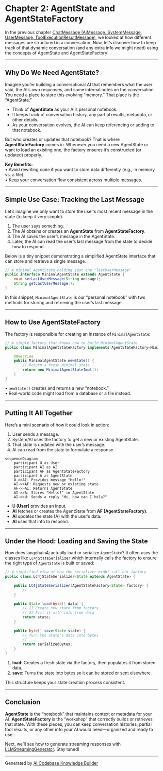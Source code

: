 # Chapter 2: AgentState and AgentStateFactory

In the previous chapter [ChatMessage (AiMessage, SystemMessage, UserMessage, ToolExecutionResultMessage)](01_chatmessage__aimessage__systemmessage__usermessage__toolexecutionresultmessage__.md), we looked at how different messages are structured in a conversation. Now, let’s discover how to keep track of that dynamic conversation (and any extra info we might need) using the concepts of AgentState and AgentStateFactory!

---

## Why Do We Need AgentState?

Imagine you’re building a conversational AI that remembers what the user said, the AI’s own responses, and some internal notes on the conversation. You need a place to store this evolving “memory.” That place is the “AgentState.”

- Think of **AgentState** as your AI’s personal notebook.  
- It keeps track of conversation history, any partial results, metadata, or other details.  
- As your conversation evolves, the AI can keep referencing or adding to that notebook.

But who creates or updates that notebook? That is where **AgentStateFactory** comes in. Whenever you need a new AgentState or want to load an existing one, the factory ensures it’s constructed (or updated) properly.  

**Key Benefits:**  
• Avoid rewriting code if you want to store data differently (e.g., in memory vs. a file).  
• Keep your conversation flow consistent across multiple messages.  

---

## Simple Use Case: Tracking the Last Message

Let’s imagine we only want to store the user’s most recent message in the state (to keep it very simple).

1. The user says something.  
2. The AI obtains or creates an **AgentState** from **AgentStateFactory**.  
3. The AI saves the user’s message in the AgentState.  
4. Later, the AI can read the user’s last message from the state to decide how to respond.

Below is a tiny snippet demonstrating a simplified AgentState interface that can store and retrieve a single message.

```java
// A minimal AgentState holding just one "lastUserMessage"
public interface MinimalAgentState extends AgentState {
    void setLastUserMessage(String message);
    String getLastUserMessage();
}
```

In this snippet, `MinimalAgentState` is our “personal notebook” with two methods for storing and retrieving the user’s last message.

---

## How to Use AgentStateFactory

The factory is responsible for creating an instance of `MinimalAgentState`:  

```java
// A simple factory that knows how to build MinimalAgentState
public class MinimalAgentStateFactory implements AgentStateFactory<MinimalAgentState> {

    @Override
    public MinimalAgentState newState() {
        // Return a fresh minimal state
        return new MinimalAgentStateImpl();
    }
}
```

• `newState()` creates and returns a new “notebook.”  
• Real-world code might load from a database or a file instead.  

---

## Putting It All Together

Here’s a mini scenario of how it could look in action:

1. User sends a message.  
2. System/AI uses the factory to get a new or existing AgentState.  
3. That state is updated with the user’s message.  
4. AI can read from the state to formulate a response.

```mermaid
sequenceDiagram
    participant U as User
    participant AI as AI
    participant AF as AgentStateFactory
    participant A as AgentState
    U->>AI: Provides message "Hello!"
    AI->>AF: Requests new or existing state
    AF->>AI: Returns AgentState
    AI->>A: Stores "Hello!" in AgentState
    AI->>U: Sends a reply "Hi, how can I help?"
```

- **U (User)** provides an input.  
- **AI** fetches or creates the AgentState from **AF (AgentStateFactory)**.  
- **AI** updates the state (A) with the user’s data.  
- **AI** uses that info to respond.

---

## Under the Hood: Loading and Saving the State

How does langchain4j actually load or serialize `AgentState`? It often uses the classes like `LC4jStateSerializer` which internally calls the factory to ensure the right type of `AgentState` is built or saved:

```java
// A simplified view of how the serializer might call our factory
public class LC4jStateSerializer<State extends AgentState> {
    
    public LC4jStateSerializer(AgentStateFactory<State> factory) {
        // ...
    }
    
    public State load(byte[] data) {
        // 1) Create new state from factory
        // 2) Fill it with info from data
        return state;
    }
    
    public byte[] save(State state) {
        // Turn the state’s data into bytes
        // ...
        return serializedBytes;
    }
}
```

1. **load**: Creates a fresh state via the factory, then populates it from stored data.  
2. **save**: Turns the state into bytes so it can be stored or sent elsewhere.  

This structure keeps your state creation process consistent.

---

## Conclusion

**AgentState** is the “notebook” that maintains context or metadata for your AI. **AgentStateFactory** is the “workshop” that correctly builds or retrieves that state. With these pieces, you can keep conversation histories, partial tool results, or any other info your AI would need—organized and ready to use.

Next, we’ll see how to generate streaming responses with [LLMStreamingGenerator](03_llmstreaminggenerator_.md). Stay tuned!

---

Generated by [AI Codebase Knowledge Builder](https://github.com/The-Pocket/Tutorial-Codebase-Knowledge)